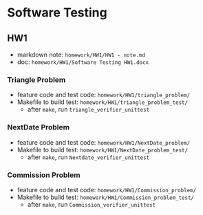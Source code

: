 # Software Testing

## HW1
* markdown note: `homework/HW1/HW1 - note.md`
* doc: `homework/HW1/Software Testing HW1.docx`

### Triangle Problem
* feature code and test code: `homework/HW1/triangle_problem/`
* Makefile to build test: `homework/HW1/triangle_problem_test/`
    * after `make`, run `triangle_verifier_unittest`

### NextDate Problem
* feature code and test code: `homework/HW1/NextDate_problem/`
* Makefile to build test: `homework/HW1/NextDate_problem_test/`
    * after `make`, run `Nextdate_verifier_unittest`

### Commission Problem
* feature code and test code: `homework/HW1/Commission_problem/`
* Makefile to build test: `homework/HW1/Commission_problem_test/`
    * after `make`, run `Commission_verifier_unittest`

